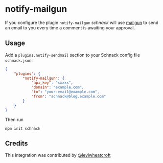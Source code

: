 # notify-mailgun

If you configure the plugin `notify-mailgun` *schnack* will use [mailgun](https://www.mailgun.com/) to send an email to you every time a comment is awaiting your approval.

## Usage

Add a `plugins.notify-sendmail` section to your Schnack config file `schnack.json`:

```json
{
    "plugins": {
        "notify-mailgun": {
            "api_key": "xxxxx",
            "domain": "example.com",
            "to": "your-email@example.com",
            "from": "schnack@blog.example.com"
        }
    }
}
```

Then run

```
npm init schnack
```

## Credits

This integration was contributed by [@leviwheatcroft](https://github.com/leviwheatcroft)